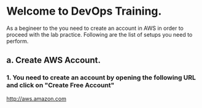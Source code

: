 # Welcome to DevOps Training.
As a begineer to the you need to create an account in AWS in order to proceed with the lab practice.
Following are the list of setups you need to perform.

## a. Create AWS Account.

### 1. You need to create an account by opening the following URL and click on "Create Free Account"
http://aws.amazon.com

